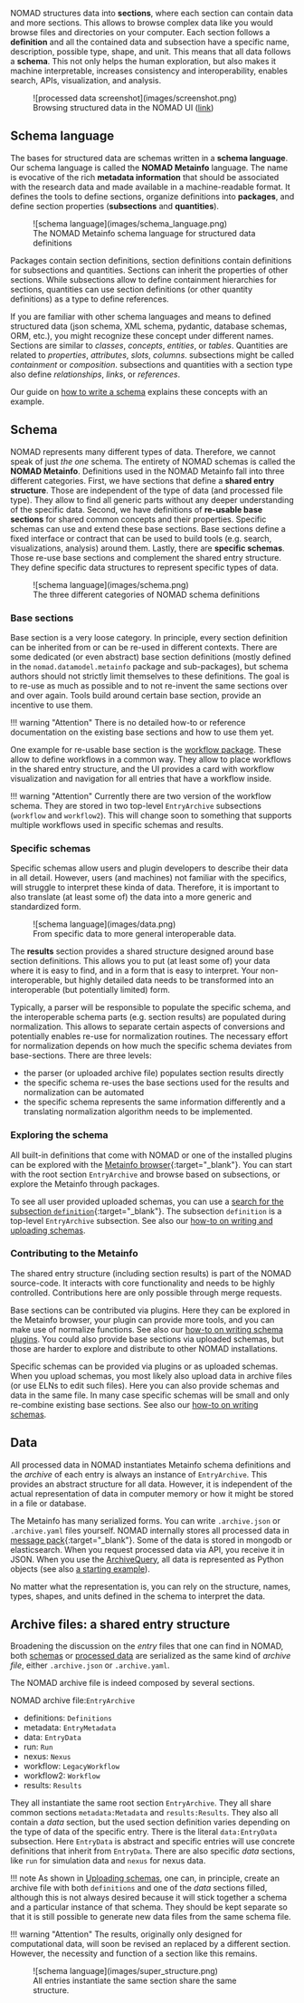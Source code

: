 NOMAD structures data into **sections**, where each section can contain data and more sections.
This allows to browse complex data like you would browse files and directories on your computer.
Each section follows a **definition** and all the contained data and subsection have a
specific name, description, possible type, shape, and unit. This means that all data follows a **schema**.
This not only helps the human exploration, but also makes it machine interpretable,
increases consistency and interoperability, enables search, APIs, visualization, and
analysis.

<figure markdown>
  ![processed data screenshot](images/screenshot.png)
  <figcaption>Browsing structured data in the NOMAD UI (<a href="https://nomad-lab.eu/prod/v1/gui/search/entries/entry/id/zQJMKax7xk384h_rx7VW_-6bRIgi/data/run/0/system/0/atoms/positions">link</a>)</figcaption>
</figure>


## Schema language

The bases for structured data are schemas written in a **schema language**. Our
schema language is called the **NOMAD Metainfo** language. The name is evocative of the rich **metadata information** that should be associated with the research data and made available in a machine-readable format.
It defines the tools to define sections, organize definitions into **packages**, and define
section properties (**subsections** and **quantities**).

<figure markdown>
  ![schema language](images/schema_language.png)
  <figcaption>The NOMAD Metainfo schema language for structured data definitions</figcaption>
</figure>

Packages contain section definitions, section definitions contain definitions for
subsections and quantities. Sections can inherit the properties of other sections. While
subsections allow to define containment hierarchies for sections, quantities can
use section definitions (or other quantity definitions) as a type to define references.

If you are familiar with other schema languages and means to defined structured data
(json schema, XML schema, pydantic, database schemas, ORM, etc.), you might recognize
these concept under different names. Sections are similar to *classes*, *concepts*, *entities*, or  *tables*.
Quantities are related to *properties*, *attributes*, *slots*, *columns*.
subsections might be called *containment* or *composition*. subsections and quantities
with a section type also define *relationships*, *links*, or *references*.

Our guide on [how to write a schema](../howto/customization/basics.md) explains these concepts with an example.

## Schema

NOMAD represents many different types of data. Therefore, we cannot speak of just *the one*
schema. The entirety of NOMAD schemas is called the **NOMAD Metainfo**.
Definitions used in the NOMAD Metainfo fall into three different categories. First,
we have sections that define a **shared entry structure**. Those are independent of the
type of data (and processed file type). They allow to find all generic parts without
any deeper understanding of the specific data. Second, we have definitions of
**re-usable base sections** for shared common concepts and their properties.
Specific schemas can use and extend these base sections. Base sections define a fixed
interface or contract that can be used to build tools (e.g. search, visualizations, analysis)
around them. Lastly, there are **specific schemas**. Those re-use base sections and
complement the shared entry structure. They define specific data structures to represent
specific types of data.

<figure markdown>
  ![schema language](images/schema.png)
  <figcaption>
    The three different categories of NOMAD schema definitions
  </figcaption>
</figure>

### Base sections

Base section is a very loose category. In principle, every section definition can be
inherited from or can be re-used in different contexts. There are some dedicated (or even abstract)
base section definitions (mostly defined in the `nomad.datamodel.metainfo` package and sub-packages),
but schema authors should not strictly limit themselves to these definitions.
The goal is to re-use as much as possible and to not re-invent the same sections over
and over again. Tools build around certain base section, provide an incentive to
use them.

!!! warning "Attention"
    There is no detailed how-to or reference documentation on the existing base sections
    and how to use them yet.

One example for re-usable base section is the [workflow package](../howto/customization/workflows.md).
These allow to define workflows in a common way. They allow to place workflows in
the shared entry structure, and the UI provides a card with workflow visualization and
navigation for all entries that have a workflow inside.

!!! warning "Attention"
    Currently there are two version of the workflow schema. They are stored in two
    top-level `EntryArchive` subsections (`workflow` and `workflow2`). This
    will change soon to something that supports multiple workflows used in
    specific schemas and results.

### Specific schemas

Specific schemas allow users and plugin developers to describe their data in all detail.
However, users (and machines) not familiar with the specifics, will struggle to interpret
these kinda of data. Therefore, it is important to also translate (at least some of) the data
into a more generic and standardized form.

<figure markdown>
  ![schema language](images/data.png)
  <figcaption>
    From specific data to more general interoperable data.
  </figcaption>
</figure>

The **results** section provides a shared structure designed around base section definitions.
This allows you to put (at least some of) your data where it is easy to find, and in a
form that is easy to interpret. Your non-interoperable, but highly
detailed data needs to be transformed into an interoperable (but potentially limited) form.

Typically, a parser will be responsible to populate the specific schema, and the
interoperable schema parts (e.g. section results) are populated during normalization.
This allows to separate certain aspects of conversions and potentially enables re-use
for normalization routines. The necessary effort for normalization depends on how much
the specific schema deviates from base-sections. There are three levels:

- the parser (or uploaded archive file) populates section results directly
- the specific schema re-uses the base sections used for the results and normalization
can be automated
- the specific schema represents the same information differently and a translating
normalization algorithm needs to be implemented.

### Exploring the schema

All built-in definitions that come with NOMAD or one of the installed plugins can
be explored with the [Metainfo browser](https://nomad-lab.eu/prod/v1/gui/analyze/metainfo/nomad.datamodel.datamodel.EntryArchive){:target="_blank"}. You can start with the root section `EntryArchive`
and browse based on subsections, or explore the Metainfo through packages.

To see all user provided uploaded schemas, you can use a [search for the subsection `definition`](https://nomad-lab.eu/prod/v1/gui/search/entries?quantities=definitions){:target="_blank"}.
The subsection `definition` is a top-level `EntryArchive` subsection. See also our
[how-to on writing and uploading schemas](../howto/customization/basics.md#uploading-schemas).

### Contributing to the Metainfo

The shared entry structure (including section results) is part of the NOMAD source-code.
It interacts with core functionality and needs to be highly controlled.
Contributions here are only possible through merge requests.

Base sections can be contributed via plugins. Here they can be explored in the Metainfo
browser, your plugin can provide more tools, and you can make use of normalize functions.
See also our [how-to on writing schema plugins](../howto/customization/schemas.md#how-to-write-a-schema-plugin). You could
also provide base sections via uploaded schemas, but those are harder to explore and
distribute to other NOMAD installations.

Specific schemas can be provided via plugins or as uploaded schemas. When you upload
schemas, you most likely also upload data in archive files (or use ELNs to edit such files).
Here you can also provide schemas and data in the same file. In many case
specific schemas will be small and only re-combine existing base sections.
See also our
[how-to on writing schemas](../howto/customization/basics.md).

## Data

All processed data in NOMAD instantiates Metainfo schema definitions and the *archive* of
each entry is always an instance of `EntryArchive`. This provides an abstract structure
for all data. However, it is independent of the actual representation of data in computer memory
or how it might be stored in a file or database.

The Metainfo has many serialized forms. You can write `.archive.json` or `.archive.yaml`
files yourself. NOMAD internally stores all processed data in [message pack](https://msgpack.org/){:target="_blank"}. Some
of the data is stored in mongodb or elasticsearch. When you request processed data via
API, you receive it in JSON. When you use the [ArchiveQuery](../howto/programmatic/archive_query.md), all data is represented
as Python objects (see also [a starting example](../howto/customization/schemas.md#starting-example)).

No matter what the representation is, you can rely on the structure, names, types, shapes, and units
defined in the schema to interpret the data.

## Archive files: a shared entry structure

Broadening the discussion on the *entry* files that one can find in NOMAD, both [schemas](#schema) or [processed data](#data) are serialized as the same kind of *archive file*, either `.archive.json` or `.archive.yaml`.

The NOMAD archive file is indeed composed by several sections.

NOMAD archive file:`EntryArchive`

* definitions: `Definitions`
* metadata: `EntryMetadata`
* data: `EntryData`
* run: `Run`
* nexus: `Nexus`
* workflow: `LegacyWorkflow`
* workflow2: `Workflow`
* results: `Results`

They all instantiate the same root section `EntryArchive`. They all share common sections `metadata:Metadata`
and `results:Results`. They also all contain a *data* section, but the used section
definition varies depending on the type of data of the specific entry. There is the
literal `data:EntryData` subsection. Here `EntryData` is abstract and specific entries
will use concrete definitions that inherit from `EntryData`. There are also specific *data*
sections, like `run` for simulation data and `nexus` for nexus data.

!!! note
    As shown in [Uploading schemas](../howto/customization/basics.md#uploading-schemas), one can, in principle, create an archive file with both `definitions` and one of the *data* sections filled, although this is not always desired because it will stick together a schema and a particular instance of that schema. They should be kept separate so that it is still possible to generate new data files from the same schema file.

!!! warning "Attention"
    The results, originally only designed for computational data, will soon be revised
    an replaced by a different section. However, the necessity and function of a section
    like this remains.

<figure markdown>
  ![schema language](images/super_structure.png)
  <figcaption>
    All entries instantiate the same section share the same structure.
  </figcaption>
</figure>
